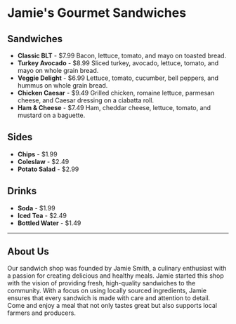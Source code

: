 # Jamie's Gourmet Sandwiches

## Sandwiches
- **Classic BLT** - $7.99
    Bacon, lettuce, tomato, and mayo on toasted bread.
- **Turkey Avocado** - $8.99
    Sliced turkey, avocado, lettuce, tomato, and mayo on whole grain bread.
- **Veggie Delight** - $6.99
    Lettuce, tomato, cucumber, bell peppers, and hummus on whole grain bread.
- **Chicken Caesar** - $9.49
    Grilled chicken, romaine lettuce, parmesan cheese, and Caesar dressing on a ciabatta roll.
- **Ham & Cheese** - $7.49
    Ham, cheddar cheese, lettuce, tomato, and mustard on a baguette.

## Sides
- **Chips** - $1.99
- **Coleslaw** - $2.49
- **Potato Salad** - $2.99

## Drinks
- **Soda** - $1.99
- **Iced Tea** - $2.49
- **Bottled Water** - $1.49

---

## About Us

Our sandwich shop was founded by Jamie Smith, a culinary enthusiast with a passion for creating delicious and healthy meals. Jamie started this shop with the vision of providing fresh, high-quality sandwiches to the community. With a focus on using locally sourced ingredients, Jamie ensures that every sandwich is made with care and attention to detail. Come and enjoy a meal that not only tastes great but also supports local farmers and producers.